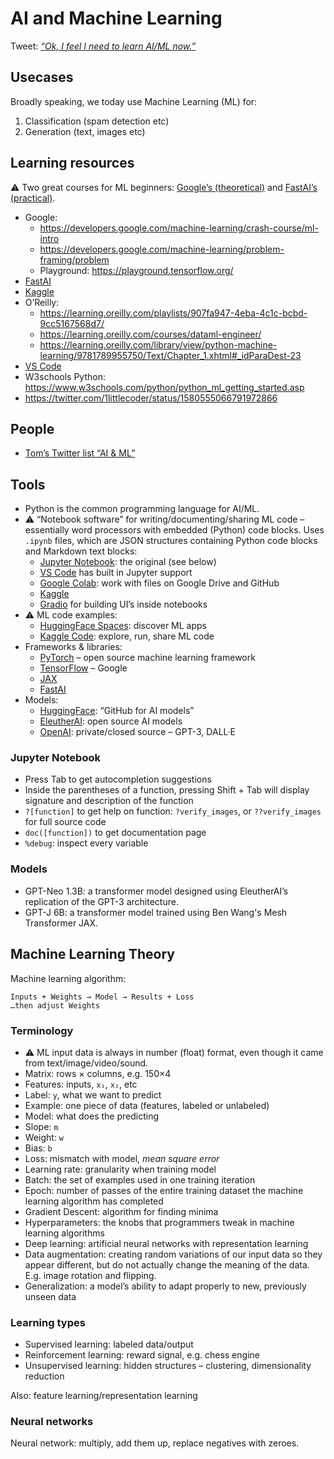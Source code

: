 # AI and Machine Learning

Tweet: [_“Ok, I feel I need to learn AI/ML now.”_](https://twitter.com/tomsoderlund/status/1583894481408905216)

## Usecases

Broadly speaking, we today use Machine Learning (ML) for:

1. Classification (spam detection etc)
2. Generation (text, images etc)

## Learning resources

⚠️ Two great courses for ML beginners: [Google’s (theoretical)](https://developers.google.com/machine-learning/crash-course/ml-intro) and [FastAI’s (practical)](https://course.fast.ai/).

- Google:
	- https://developers.google.com/machine-learning/crash-course/ml-intro
	- https://developers.google.com/machine-learning/problem-framing/problem
	- Playground: https://playground.tensorflow.org/
- [FastAI](https://course.fast.ai/)
- [Kaggle](https://www.kaggle.com/learn/intro-to-machine-learning)
- O’Reilly:
	- https://learning.oreilly.com/playlists/907fa947-4eba-4c1c-bcbd-9cc5167568d7/
	- https://learning.oreilly.com/courses/dataml-engineer/
	- https://learning.oreilly.com/library/view/python-machine-learning/9781789955750/Text/Chapter_1.xhtml#_idParaDest-23
- [VS Code](https://code.visualstudio.com/docs/datascience/data-science-tutorial)
- W3schools Python: https://www.w3schools.com/python/python_ml_getting_started.asp
- https://twitter.com/1littlecoder/status/1580555066791972866

## People

- [Tom’s Twitter list “AI & ML”](https://twitter.com/i/lists/1577855041150541826)

## Tools

- Python is the common programming language for AI/ML.
- ⚠️ “Notebook software” for writing/documenting/sharing ML code – essentially word processors with embedded (Python) code blocks. Uses `.ipynb` files, which are JSON structures containing Python code blocks and Markdown text blocks:
	- [Jupyter Notebook](https://jupyter.org/): the original (see below)
	- [VS Code](https://code.visualstudio.com/docs/datascience/jupyter-notebooks) has built in Jupyter support
	- [Google Colab](https://colab.research.google.com/): work with files on Google Drive and GitHub
	- [Kaggle](https://www.kaggle.com/)
	- [Gradio](https://gradio.app/) for building UI’s inside notebooks
- ⚠️ ML code examples:
	- [HuggingFace Spaces](https://huggingface.co/spaces): discover ML apps
	- [Kaggle Code](https://www.kaggle.com/code): explore, run, share ML code
- Frameworks & libraries:
	- [PyTorch](https://pytorch.org/) – open source machine learning framework
	- [TensorFlow](https://www.tensorflow.org/) – Google
	- [JAX](https://jax.readthedocs.io/en/latest/)
	- [FastAI](https://docs.fast.ai/)
- Models:
	- [HuggingFace](https://huggingface.co/): “GitHub for AI models”
	- [EleutherAI](https://www.eleuther.ai/): open source AI models
	- [OpenAI](https://openai.com/): private/closed source – GPT-3, DALL·E

### Jupyter Notebook

- Press Tab to get autocompletion suggestions
- Inside the parentheses of a function, pressing Shift + Tab will display signature and description of the function
- `?[function]` to get help on function: `?verify_images`, or `??verify_images` for full source code
- `doc([function])` to get documentation page
- `%debug`: inspect every variable

### Models

- GPT-Neo 1.3B: a transformer model designed using EleutherAI’s replication of the GPT-3 architecture.
- GPT-J 6B: a transformer model trained using Ben Wang's Mesh Transformer JAX.

## Machine Learning Theory

Machine learning algorithm:

	Inputs + Weights → Model → Results + Loss
	…then adjust Weights

### Terminology

- ⚠️ ML input data is always in number (float) format, even though it came from text/image/video/sound.
- Matrix: rows × columns, e.g. 150×4
- Features: inputs, `x₁`, `x₂`, etc
- Label: `y`, what we want to predict
- Example: one piece of data (features, labeled or unlabeled)
- Model: what does the predicting
- Slope: `m`
- Weight: `w`
- Bias: `b`
- Loss: mismatch with model, _mean square error_
- Learning rate: granularity when training model
- Batch: the set of examples used in one training iteration
- Epoch: number of passes of the entire training dataset the machine learning algorithm has completed
- Gradient Descent: algorithm for finding minima
- Hyperparameters: the knobs that programmers tweak in machine learning algorithms
- Deep learning: artificial neural networks with representation learning
- Data augmentation: creating random variations of our input data so they appear different, but do not actually change the meaning of the data. E.g. image rotation and flipping.
- Generalization: a model’s ability to adapt properly to new, previously unseen data

### Learning types

- Supervised learning: labeled data/output
- Reinforcement learning: reward signal, e.g. chess engine
- Unsupervised learning: hidden structures – clustering, dimensionality reduction

Also: feature learning/representation learning

### Neural networks

Neural network: multiply, add them up, replace negatives with zeroes.
